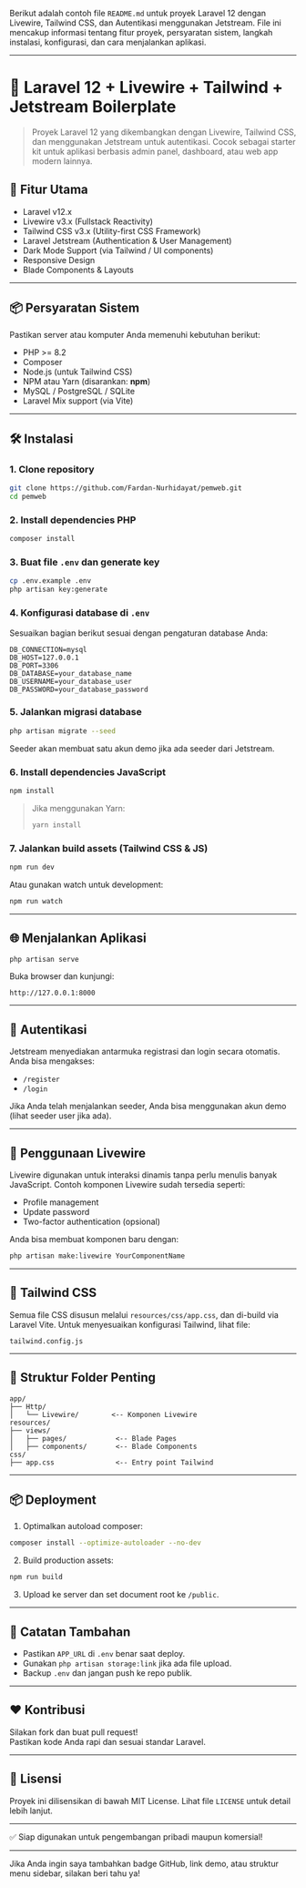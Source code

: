 Berikut adalah contoh file `README.md` untuk proyek Laravel 12 dengan Livewire, Tailwind CSS, dan Autentikasi menggunakan Jetstream. File ini mencakup informasi tentang fitur proyek, persyaratan sistem, langkah instalasi, konfigurasi, dan cara menjalankan aplikasi.

---

# 🚀 Laravel 12 + Livewire + Tailwind + Jetstream Boilerplate

> Proyek Laravel 12 yang dikembangkan dengan Livewire, Tailwind CSS, dan menggunakan Jetstream untuk autentikasi. Cocok sebagai starter kit untuk aplikasi berbasis admin panel, dashboard, atau web app modern lainnya.

## 🔧 Fitur Utama
- Laravel v12.x  
- Livewire v3.x (Fullstack Reactivity)
- Tailwind CSS v3.x (Utility-first CSS Framework)
- Laravel Jetstream (Authentication & User Management)
- Dark Mode Support (via Tailwind / UI components)
- Responsive Design
- Blade Components & Layouts

---

## 📦 Persyaratan Sistem

Pastikan server atau komputer Anda memenuhi kebutuhan berikut:

- PHP >= 8.2
- Composer
- Node.js (untuk Tailwind CSS)
- NPM atau Yarn (disarankan: **npm**)
- MySQL / PostgreSQL / SQLite
- Laravel Mix support (via Vite)

---

## 🛠️ Instalasi

### 1. Clone repository

```bash
git clone https://github.com/Fardan-Nurhidayat/pemweb.git
cd pemweb
```

### 2. Install dependencies PHP

```bash
composer install
```

### 3. Buat file `.env` dan generate key

```bash
cp .env.example .env
php artisan key:generate
```

### 4. Konfigurasi database di `.env`

Sesuaikan bagian berikut sesuai dengan pengaturan database Anda:

```env
DB_CONNECTION=mysql
DB_HOST=127.0.0.1
DB_PORT=3306
DB_DATABASE=your_database_name
DB_USERNAME=your_database_user
DB_PASSWORD=your_database_password
```

### 5. Jalankan migrasi database

```bash
php artisan migrate --seed
```

Seeder akan membuat satu akun demo jika ada seeder dari Jetstream.

### 6. Install dependencies JavaScript

```bash
npm install
```

> Jika menggunakan Yarn:
> ```bash
> yarn install
> ```

### 7. Jalankan build assets (Tailwind CSS & JS)

```bash
npm run dev
```

Atau gunakan watch untuk development:

```bash
npm run watch
```

---

## 🌐 Menjalankan Aplikasi

```bash
php artisan serve
```

Buka browser dan kunjungi:

```
http://127.0.0.1:8000
```

---

## 👤 Autentikasi

Jetstream menyediakan antarmuka registrasi dan login secara otomatis. Anda bisa mengakses:

- `/register`
- `/login`

Jika Anda telah menjalankan seeder, Anda bisa menggunakan akun demo (lihat seeder user jika ada).

---

## 🧩 Penggunaan Livewire

Livewire digunakan untuk interaksi dinamis tanpa perlu menulis banyak JavaScript. Contoh komponen Livewire sudah tersedia seperti:

- Profile management
- Update password
- Two-factor authentication (opsional)

Anda bisa membuat komponen baru dengan:

```bash
php artisan make:livewire YourComponentName
```

---

## 🎨 Tailwind CSS

Semua file CSS disusun melalui `resources/css/app.css`, dan di-build via Laravel Vite. Untuk menyesuaikan konfigurasi Tailwind, lihat file:

```
tailwind.config.js
```

---


## 📁 Struktur Folder Penting

```
app/
├── Http/
│   └── Livewire/        <-- Komponen Livewire
resources/
├── views/
│   ├── pages/            <-- Blade Pages
│   ├── components/       <-- Blade Components
css/
├── app.css               <-- Entry point Tailwind
```

---

## 📦 Deployment

1. Optimalkan autoload composer:

```bash
composer install --optimize-autoloader --no-dev
```

2. Build production assets:

```bash
npm run build
```

3. Upload ke server dan set document root ke `/public`.

---

## 📝 Catatan Tambahan

- Pastikan `APP_URL` di `.env` benar saat deploy.
- Gunakan `php artisan storage:link` jika ada file upload.
- Backup `.env` dan jangan push ke repo publik.

---

## ❤️ Kontribusi

Silakan fork dan buat pull request!  
Pastikan kode Anda rapi dan sesuai standar Laravel.

---

## 📜 Lisensi

Proyek ini dilisensikan di bawah MIT License. Lihat file `LICENSE` untuk detail lebih lanjut.

---

✅ Siap digunakan untuk pengembangan pribadi maupun komersial!

--- 

Jika Anda ingin saya tambahkan badge GitHub, link demo, atau struktur menu sidebar, silakan beri tahu ya!